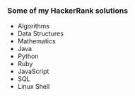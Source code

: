 ### Some of my HackerRank solutions

- Algorithms
- Data Structures
- Mathematics
- Java
- Python
- Ruby
- JavaScript
- SQL
- Linux Shell
